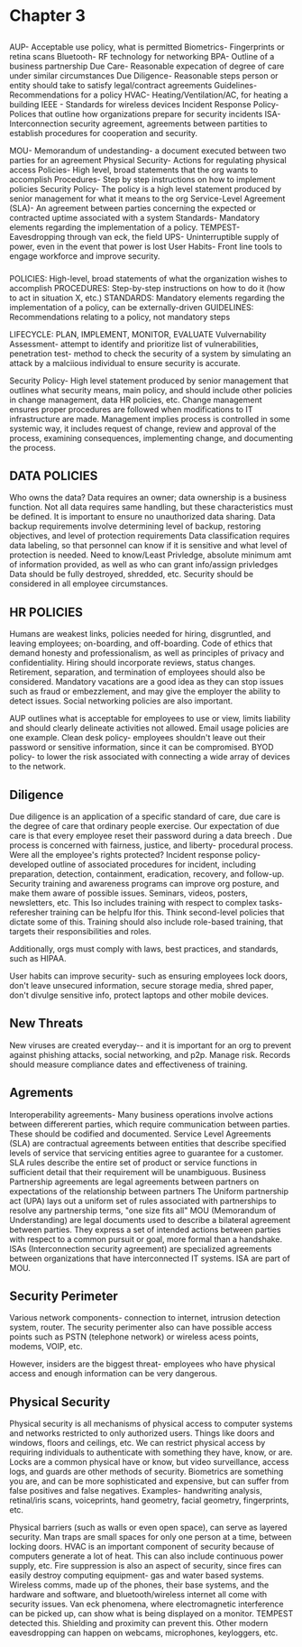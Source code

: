 # Chapter 3

## 
AUP- Acceptable use policy, what is permitted
Biometrics- Fingerprints or retina scans
Bluetooth- RF technology for networking
BPA- Outline of a business partnership
Due Care- Reasonable expecation of degree of care under similar circumstances
Due Diligence- Reasonable steps person or entity should take to satisfy legal/contract agreements
Guidelines- Recommendations for a policy
HVAC- Heating/Ventilation/AC, for heating a building
IEEE - Standards for wireless devices
Incident Response Policy- Polices that outline how organizations prepare for security incidents
ISA- Interconnection security agreement, agreements between partities to establish procedures for cooperation and security.

MOU- Memorandum of undestanding- a document executed between two parties for an agreement
Physical Security- Actions for regulating physical access
Policies- High level, broad statements that the org wants to accomplish
Procedures- Step by step instructions on how to implement policies
Security Policy- The policy is a high level statement produced by senior management for what it means to the org
Service-Level Agreement (SLA)- An agreement between parties concerning the expected or contracted uptime associated with a system
Standards- Mandatory elements regarding the implementation of a policy.
TEMPEST- Eavesdropping through van eck,  the field
UPS- Uninterruptible supply of power, even in the event that power is lost
User Habits- Front line tools to engage workforce and improve security.

###
POLICIES: High-level, broad statements of what the organization wishes to accomplish
PROCEDURES: Step-by-step instructions on how to do it (how to act in situation X, etc.)
STANDARDS: Mandatory elements regarding the implementation of a policy, can be externally-driven
GUIDELINES: Recommendations relating to a policy, not mandatory steps

LIFECYCLE: PLAN, IMPLEMENT, MONITOR, EVALUATE
Vulvernability Assessment- attempt to identify and prioritize list of vulnerabilities, penetration test- method to check the security of a system by 
simulating an attack by a malciious individual to ensure security is accurate. 

Security Policy- High level statement produced by senior management that outlines what security means, main policy, and should include other policies in change management, data
HR policies, etc.
Change management ensures proper procedures are followed when modifications to IT infrastructure are made.
Management implies process is controlled in some systemic way, it includes request of change, review and approval of the process, examining consequences,
implementing change, and documenting the process.

## DATA POLICIES
Who owns the data? Data requires an owner; data ownership is a business function. Not all data requires same handling, but these characteristics must be defined.
It is important to ensure no unauthorized data sharing. 
Data backup requirements involve determining level of backup, restoring objectives, and level of protection requirements
Data classification requires data labeling, so that personnel can know if it is sensitive and what level of protection is needed. 
Need to know/Least Privledge, absolute minimum amt of information provided, as well as who can grant info/assign privledges
Data should be fully destroyed, shredded, etc. Security should be considered in all employee circumstances. 

## HR POLICIES
Humans are weakest links, policies needed for hiring, disgruntled, and leaving employees; on-boarding, and off-boarding. 
Code of ethics that demand honesty and professionalism, as well as principles of privacy and confidentiality.
Hiring should incorporate reviews, status changes. Retirement, separation, and termination of employees should also be considered.
Mandatory vacations are a good idea as they can stop issues such as fraud or embezzlement, and may give the employer the ability to detect issues. 
Social networking policies are also important.

AUP outlines what is acceptable for employees to use or view, limits liability and should clearly delineate activities not allowed.
Email usage policies are one example. 
Clean desk policy- employees shouldn't leave out their password or sensitive information, since it can be compromised. 
BYOD policy- to lower the risk associated with connecting a wide array of devices to the network.


## Diligence
Due diligence is an application of a specific standard of care, due care is the degree of care that ordinary people exercise.
Our expectation of due care is that every employee reset their password during a data breech .
Due process is concerned with fairness, justice, and liberty- procedural process. Were all the employee's rights protected?
Incident response policy- developed outline of associated procedures for incident, including preparation, detection, containment, eradication, recovery, and follow-up.
Security training and awareness programs can improve org posture, and make them aware of possible issues. Seminars, videos, posters, newsletters, etc. 
This lso includes training with respect to complex tasks- referesher training can be helpfu lfor this. Think second-level policies that dictate some of this. 
Training should also include role-based training, that targets their responsibilities and roles. 

Additionally, orgs must comply with laws, best practices, and standards, such as HIPAA.

User habits can improve security- such as ensuring employees lock doors, don't leave unsecured information, secure storage media, shred paper, don't divulge sensitive info,
protect laptops and other mobile devices. 

## New Threats 
New viruses are created everyday-- and it is important for an org to prevent against phishing attacks, social networking, and p2p. Manage risk.
Records should measure compliance dates and effectiveness of training.

## Agrements
Interoperability agreements- Many business operations involve actions between differerent parties, which require communication between parties. These should be codified and documented. 
Service Level Agreements (SLA) are contractual agreements between entities that describe specified levels of service that servicing entities agree to guarantee for a customer.
SLA rules describe the entire set of product or service functions in sufficient detail that their requirement will be unambiguous. 
Business Partnership agreements are legal agreements between partners on expectations of the relationship between partners
The Uniform partnership act (UPA) lays out a uniform set of rules associated with partnerships to resolve any partnership terms, "one size fits all"
MOU (Memorandum of Understanding) are legal documents used to describe a bilateral agreement between parties. They express a set of intended actions between parties with respect to a common pursuit or goal, more formal than a handshake. 
ISAs (Interconnection security agreement) are specialized agreements between organizations that have interconnected IT systems. ISA are part of MOU.

## Security Perimeter
Various network components- connection to internet, intrusion detection system, router.
The security perimenter also can have possible access points such as PSTN (telephone network) or wireless acess points, modems, VOIP, etc.

However, insiders are the biggest threat- employees who have physical access and enough information can be very dangerous. 

## Physical Security
Physical security is all mechanisms of physical access to computer systems and networks restricted to only authorized users.
Things like doors and windows, floors and ceilings, etc.
We can restrict physical access by requiring individuals to authenticate with something they have, know, or are.
Locks are a common physical have or know, but video surveillance, access logs, and guards are other methods of security. 
Biometrics are something you are, and can be more sophisticated and expensive, but can suffer from false positives and false negatives. Examples- handwriting analysis, retinal/iris scans, voiceprints, hand geometry, facial geometry, fingerprints, etc.   


Physical barriers (such as walls or even open space), can serve as layered security. Man traps are small spaces for only one person at a time, between locking doors. 
HVAC is an important component of security because of computers generate a lot of heat. This can also include continuous power supply, etc. 
Fire suppression is also an aspect of security, since fires can easily destroy computing equipment- gas and water based systems.
Wireless comms, made up of the phones, their base systems, and the hardware and software, and bluetooth/wireless internet all come with security issues.
Van eck phenomena, where electromagnetic interference can be picked up, can show what is being displayed on a monitor. TEMPEST detected this. Shielding and proximity can prevent this.
Other modern eavesdropping can happen on webcams, microphones, keyloggers, etc. 

